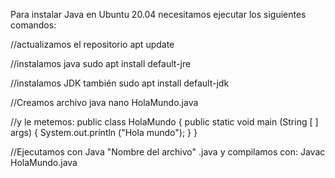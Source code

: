 Para instalar Java en Ubuntu 20.04 necesitamos ejecutar los siguientes comandos:

//actualizamos el repositorio
apt update

//instalamos java
sudo apt install default-jre

//instalamos JDK también
sudo apt install default-jdk

//Creamos archivo java
nano HolaMundo.java

//y le metemos:
public class HolaMundo
{
    public static void main (String [ ] args)
    {
        System.out.println ("Hola mundo");
     }
}

//Ejecutamos con Java "Nombre del archivo" .java y compilamos con:
Javac HolaMundo.java